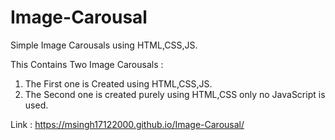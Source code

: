 # Image-Carousal
Simple Image Carousals using HTML,CSS,JS.

This Contains Two Image Carousals :
1. The First one is Created using HTML,CSS,JS.
2. The Second one is created purely using HTML,CSS only no JavaScript is used.

Link : https://msingh17122000.github.io/Image-Carousal/
